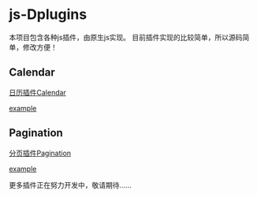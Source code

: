 # js-Dplugins
本项目包含各种js插件，由原生js实现。 目前插件实现的比较简单，所以源码简单，修改方便！

## Calendar ##

[日历插件Calendar](https://github.com/dancyli/js-Dplugins/blob/master/doc/calendar.md)

[example](https://github.com/dancyli/js-Dplugins/blob/master/examples/calendar.html)

## Pagination ##

[分页插件Pagination](https://github.com/dancyli/js-Dplugins/blob/master/doc/pagination.md)

[example](https://github.com/dancyli/js-Dplugins/blob/master/examples/pagination.html)

更多插件正在努力开发中，敬请期待......